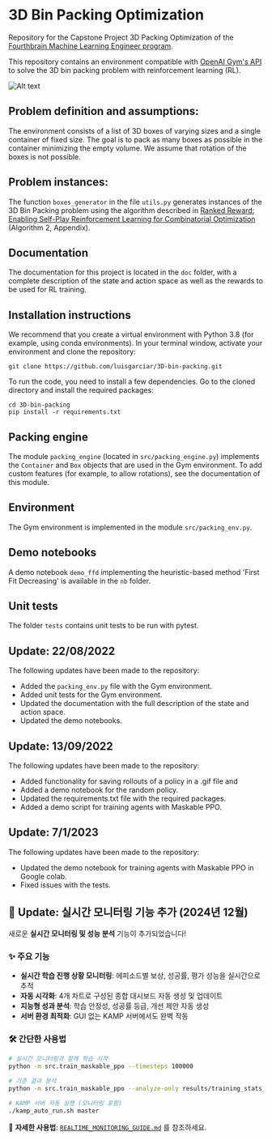 # 3D Bin Packing Optimization

Repository for the Capstone Project 3D Packing Optimization of the [Fourthbrain Machine Learning Engineer program](https://www.fourthbrain.ai/machine-learning-engineer).

This repository contains an environment compatible with [OpenAI Gym's API](https://github.com/openai/gym) to solve the 
3D bin packing problem with reinforcement learning (RL).


![Alt text](gifs/random_rollout2.gif?raw=true "A random packing agent in the environment")

## Problem definition and assumptions:
The environment consists of a list of 3D boxes of varying sizes and a single container of fixed size. The goal is to pack
as many boxes as possible in the container minimizing the empty volume. We assume that rotation of the boxes is 
not possible.

##  Problem instances: 
The function `boxes_generator` in the file `utils.py` generates instances of the 3D Bin Packing problem using the 
algorithm described in [Ranked Reward: Enabling Self-Play Reinforcement Learning for Combinatorial Optimization](https://arxiv.org/pdf/1807.01672.pdf)
(Algorithm 2, Appendix).

## Documentation
The documentation for this project is located in the `doc` folder, with a complete description of the state and 
action space as well as the rewards to be used for RL training.

## Installation instructions
We recommend that you create a virtual environment with Python 3.8 (for example, using conda environments). 
In your terminal window, activate your environment and clone the repository:
``` 
git clone https://github.com/luisgarciar/3D-bin-packing.git
```

To run the code, you need to install a few dependencies. Go to the cloned directory and install the required packages:
```
cd 3D-bin-packing
pip install -r requirements.txt
```

## Packing engine
The module `packing_engine` (located in `src/packing_engine.py`) implements the `Container` and `Box` objects that are 
used in the Gym environment. To add custom features (for example, to allow rotations), see the documentation of this module.

## Environment
The Gym environment is implemented in the module `src/packing_env.py`.

## Demo notebooks
A demo notebook `demo_ffd` implementing the heuristic-based method 'First Fit Decreasing' is available in the `nb` 
folder.

## Unit tests
The folder `tests` contains unit tests to be run with pytest.

## Update: 22/08/2022
The following updates have been made to the repository:
- Added the `packing_env.py` file with the Gym environment.
- Added unit tests for the Gym environment.
- Updated the documentation with the full description of the state and action space.
- Updated the demo notebooks.

## Update: 13/09/2022
The following updates have been made to the repository:
- Added functionality for saving rollouts of a policy in a .gif file and
- Added a demo notebook for the random policy.
- Updated the requirements.txt file with the required packages.
- Added a demo script for training agents with Maskable PPO. 

## Update: 7/1/2023 
The following updates have been made to the repository:
- Updated the demo notebook for training agents with Maskable PPO in Google colab.
- Fixed issues with the tests.

## 🚀 Update: 실시간 모니터링 기능 추가 (2024년 12월)
새로운 **실시간 모니터링 및 성능 분석** 기능이 추가되었습니다!

### ✨ 주요 기능
- **실시간 학습 진행 상황 모니터링**: 에피소드별 보상, 성공률, 평가 성능을 실시간으로 추적
- **자동 시각화**: 4개 차트로 구성된 종합 대시보드 자동 생성 및 업데이트
- **지능형 성과 분석**: 학습 안정성, 성공률 등급, 개선 제안 자동 생성
- **서버 환경 최적화**: GUI 없는 KAMP 서버에서도 완벽 작동

### 🛠️ 간단한 사용법
```bash
# 실시간 모니터링과 함께 학습 시작
python -m src.train_maskable_ppo --timesteps 100000

# 기존 결과 분석
python -m src.train_maskable_ppo --analyze-only results/training_stats_YYYYMMDD_HHMMSS.npy

# KAMP 서버 자동 실행 (모니터링 포함)
./kamp_auto_run.sh master
```

📖 **자세한 사용법**: [`REALTIME_MONITORING_GUIDE.md`](REALTIME_MONITORING_GUIDE.md) 를 참조하세요.
